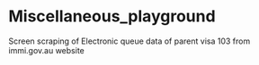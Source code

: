 # Miscellaneous_playground
Screen scraping of Electronic queue data of parent visa 103  from immi.gov.au website
